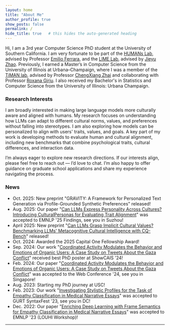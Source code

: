 ```yaml
---
layout: home
title: "About Me"
author_profile: true
show_posts: false
permalink: /
hide_title: true   # this hides the auto-generated heading
---
```

Hi, I am a 3rd year Computer Science PhD student at the University of Southern California. I am very fortunate to be part of the [HUMANs Lab](http://www.emilio.ferrara.name/), advised by Professor [Emilio Ferrara](https://bsky.app/profile/emilioferrara.bsky.social), and the [LIME Lab](https://jyzhao.net/lab.html), advised by [Jieyu Zhao](https://jyzhao.net/). Previously, I earned a Master’s in Computer Science from the University of Illinois at Urbana–Champaign, where I was a member of the [TiMAN lab](https://timan.cs.illinois.edu/ir/), advised by Professor [ChengXiang Zhai](https://czhai.cs.illinois.edu/) and collaborating with Professor [Roxana Girju](https://www.mccormick.northwestern.edu/research-faculty/directory/affiliated/girju-roxana.html). I also received my Bachelor's in Statistics and Computer Science from the University of Illinois: Urbana Champaign.

### Research Interests

I am broadly interested in making large language models more culturally aware and aligned with humans. My research focuses on understanding how LLMs can adapt to different cultural norms, values, and preferences without falling into stereotypes. I am also exploring how models can be personalized to align with users' traits, values, and goals. A key part of my work is developing methods to evaluate human and cultural alignment, including new benchmarks that combine psychological traits, cultural differences, and interaction data.

I’m always eager to explore new research directions. If our interests align, please feel free to reach out — I’d love to chat. I’m also happy to offer guidance on graduate school applications and share my experience navigating the process.

### News

* Oct. 2025: New preprint "GRAVITY: A Framework for Personalized Text Generation via Profile-Grounded Synthetic Preferences" released!
* Aug. 2025: Our paper "[Can LLMs Express Personality Across Cultures? Introducing CulturalPersonas for Evaluating Trait Alignment](https://scholar.google.com/citations?view_op=view_citation&hl=en&user=HXGCBkwAAAAJ&citation_for_view=HXGCBkwAAAAJ:WF5omc3nYNoC)" was accepted to EMNLP '25 Findings, see you in Suzhou!
* April 2025: New preprint "[Can LLMs Grasp Implicit Cultural Values? Benchmarking LLMs&#39; Metacognitive Cultural Intelligence with CQ-Bench](https://scholar.google.com/citations?view_op=view_citation&hl=en&user=HXGCBkwAAAAJ&citation_for_view=HXGCBkwAAAAJ:eQOLeE2rZwMC)" released!
* Oct. 2024: Awarded the 2025 Capital One Fellowship Award!
* Sep. 2024: Our work "[Coordinated Activity Modulates the Behavior and Emotions of Organic Users: A Case Study on Tweets About the Gaza Conflict](https://scholar.google.com/citations?view_op=view_citation&hl=en&user=HXGCBkwAAAAJ&citation_for_view=HXGCBkwAAAAJ:YsMSGLbcyi4C)" received best PhD poster at ShowCAIS '24!
* Feb. 2024: Our paper "[Coordinated Activity Modulates the Behavior and Emotions of Organic Users: A Case Study on Tweets About the Gaza Conflict](https://scholar.google.com/citations?view_op=view_citation&hl=en&user=HXGCBkwAAAAJ&citation_for_view=HXGCBkwAAAAJ:YsMSGLbcyi4C)" was accepted to the Web Conference '24, see you in Singapore!
* Aug. 2023: Starting my PhD journey at USC!
* Feb. 2023: Our work "[Investigating Stylistic Profiles for the Task of Empathy Classification in Medical Narrative Essays](https://arxiv.org/abs/2302.01839)" was accepted to GURT SyntaxFest '23, see you in DC!
* Dec. 2022: Our paper "[Enriching Deep Learning with Frame Semantics for Empathy Classification in Medical Narrative Essays](https://aclanthology.org/2022.louhi-1.23/)" was accepted to EMNLP '23 (LOUHI Workshop)!

---
